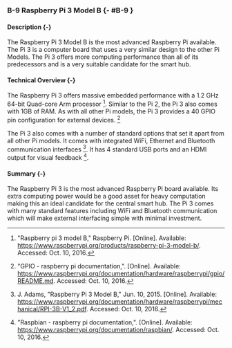 ### B-9 Raspberry Pi 3 Model B {- #B-9 }

#### Description {-}

The Raspberry Pi 3 Model B is the most advanced Raspberry Pi available. The Pi 3 is a
computer board that uses a very similar design to the other Pi Models. The Pi 3 offers more
computing performance than all of its predecessors and is a very suitable candidate for the
smart hub.

#### Technical Overview {-}

The Raspberry Pi 3 offers massive embedded performance with a 1.2 GHz 64-bit Quad-core Arm
processor [^B-8-1]. Similar to the Pi 2, the Pi 3 also comes with 1GB of RAM. As with all other Pi models,
the Pi 3 provides a 40 GPIO pin configuration for external devices. [^B-9-3]

The Pi 3 also comes with a number of standard options that set it apart from all other Pi models.
It comes with integrated WiFi, Ethernet and Bluetooth communication interfaces [^B-9-5]. It has 4 standard
USB ports and an HDMI output for visual feedback [^B-9-4].

#### Summary {-}

The Raspberry Pi 3 is the most advanced Raspberry Pi board available. Its extra computing power
would be a good asset for heavy computation making this an ideal candidate for the central smart
hub. The Pi 3 comes with many standard features including WiFi and Bluetooth communication which
will make external interfacing simple with minimal investment.



[^B-8-1]: "Raspberry pi 3 model B," Raspberry Pi. [Online]. Available: <https://www.raspberrypi.org/products/raspberry-pi-3-model-b/>. Accessed: Oct. 10, 2016.
[^B-9-2]: "Power supply - raspberry pi documentation,". [Online]. Available: <https://www.raspberrypi.org/documentation/hardware/raspberrypi/power/README.md>. Accessed: Oct. 10, 2016.
[^B-9-3]: "GPIO - raspberry pi documentation,". [Online]. Available: <https://www.raspberrypi.org/documentation/hardware/raspberrypi/gpio/README.md>. Accessed: Oct. 10, 2016.
[^B-9-4]: "Raspbian - raspberry pi documentation,". [Online]. Available: <https://www.raspberrypi.org/documentation/raspbian/>. Accessed: Oct. 10, 2016.
[^B-9-5]: J. Adams, "Raspberry Pi 3 Model B," Jun. 10, 2015. [Online]. Available: <https://www.raspberrypi.org/documentation/hardware/raspberrypi/mechanical/RPI-3B-V1_2.pdf>. Accessed: Oct. 10, 2016.


